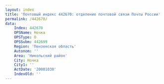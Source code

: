 ```yaml
---
layout: index
title: 'Почтовый индекс 442670: отделение почтовой связи Почты России'
permalink: /442670/
data:
    Index: 442670
    OPSName: Ночка
    OPSType: О
    OPSSubm: 442699
    Region: 'Пензенская область'
    Autonom: ''
    Area: 'Никольский район'
    City: Ночка
    City1: ''
    ActDate: '20001030'
    IndexOld: ''
---
```

